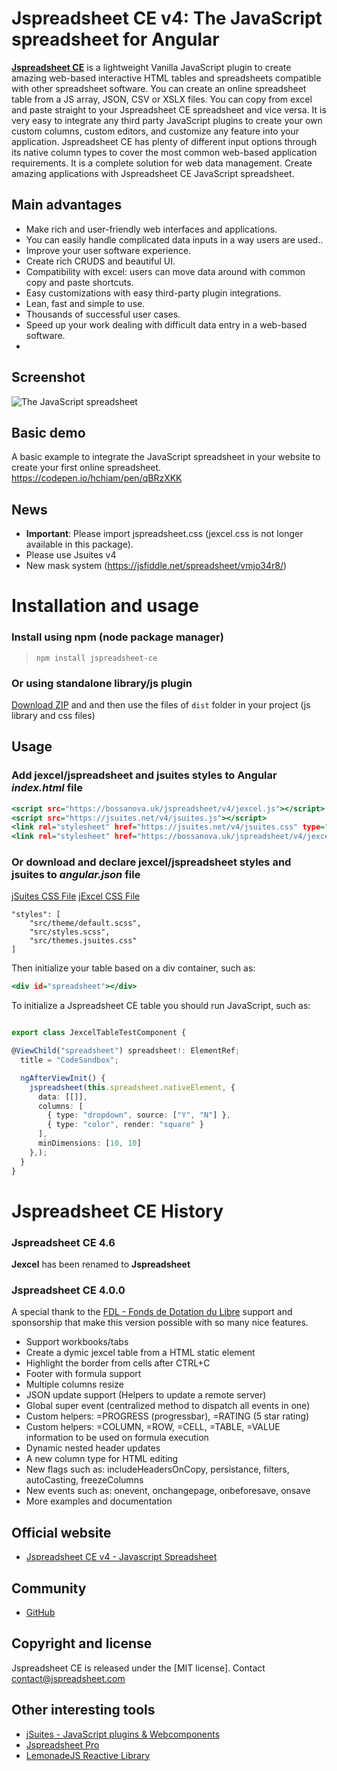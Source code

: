 # Jspreadsheet CE v4: The JavaScript spreadsheet for Angular

[**Jspreadsheet CE**](https://bossanova.uk/jspreadsheet/v4/) is a lightweight Vanilla JavaScript plugin to create amazing web-based interactive HTML tables and spreadsheets compatible
with other spreadsheet software. You can create an online spreadsheet table from a JS array,
JSON, CSV or XSLX files. You can copy from excel and paste straight to your Jspreadsheet CE spreadsheet and vice versa.
It is very easy to integrate any third party JavaScript plugins to create your own custom columns, custom editors, and customize any
feature into your application. Jspreadsheet CE has plenty of different input options through its native column types to cover the most common web-based application
requirements. It is a complete solution for web data management. Create amazing applications with Jspreadsheet CE JavaScript spreadsheet.

## Main advantages 
- Make rich and user-friendly web interfaces and applications. 
- You can easily handle complicated data inputs in a way users are used..
- Improve your user software experience.
- Create rich CRUDS and beautiful UI.
- Compatibility with excel: users can move data around with common copy and paste shortcuts.
- Easy customizations with easy third-party plugin integrations.
- Lean, fast and simple to use.
- Thousands of successful user cases.
- Speed up your work dealing with difficult data entry in a web-based software.
- 
## Screenshot
![The JavaScript spreadsheet](https://bossanova.uk/templates/default/img/jexcel.gif)

## Basic demo 
A basic example to integrate the JavaScript spreadsheet in your website to create your first online spreadsheet. <https://codepen.io/hchiam/pen/qBRzXKK>

## News
- <b>Important</b>: Please import jspreadsheet.css (jexcel.css is not longer available in this package).
- Please use Jsuites v4
- New mask system (https://jsfiddle.net/spreadsheet/vmjo34r8/)

# Installation and usage

### Install using npm (node package manager)

> `npm install jspreadsheet-ce`

### Or using standalone library/js plugin

[Download ZIP](https://github.com/jspreadsheet/ce/archive/master.zip) and and then use the files of `dist` folder in your project (js library and css files)

## Usage
  
### Add jexcel/jspreadsheet and jsuites styles to Angular *index.html* file
```index.html
<script src="https://bossanova.uk/jspreadsheet/v4/jexcel.js"></script>
<script src="https://jsuites.net/v4/jsuites.js"></script>
<link rel="stylesheet" href="https://jsuites.net/v4/jsuites.css" type="text/css" />
<link rel="stylesheet" href="https://bossanova.uk/jspreadsheet/v4/jexcel.css" type="text/css" />
```
### Or download and declare jexcel/jspreadsheet styles and jsuites to *angular.json* file

[jSuites CSS File](https://jsuites.net/v4/jsuites.css)
[jExcel CSS File](https://bossanova.uk/jspreadsheet/v4/jexcel.css)

```
"styles": [
    "src/theme/default.scss",
    "src/styles.scss",
    "src/themes.jsuites.css"
]
```
Then initialize your table based on a div container, such as:
```jspreadsheet.component.html
<div id="spreadsheet"></div>
```
To initialize a Jspreadsheet CE table you should run JavaScript, such as:
```jspreadhseet.component.ts

export class JexcelTableTestComponent {

@ViewChild("spreadsheet") spreadsheet!: ElementRef;
  title = "CodeSandbox";

  ngAfterViewInit() {
    jspreadsheet(this.spreadsheet.nativeElement, {
      data: [[]],
      columns: [
        { type: "dropdown", source: ["Y", "N"] },
        { type: "color", render: "square" }
      ],
      minDimensions: [10, 10]
    },);
  }
}

```
# Jspreadsheet CE History
### Jspreadsheet CE 4.6
<b>Jexcel</b> has been renamed to <b>Jspreadsheet</b>
### Jspreadsheet CE 4.0.0
A special thank to the [FDL - Fonds de Dotation du Libre](https://www.fdl-lef.org/) support and sponsorship that make this version possible with so many nice features.
- Support workbooks/tabs
- Create a dymic jexcel table from a HTML static element
- Highlight the border from cells after CTRL+C
- Footer with formula support
- Multiple columns resize
- JSON update support (Helpers to update a remote server)
- Global super event (centralized method to dispatch all events in one)
- Custom helpers: =PROGRESS (progressbar), =RATING (5 star rating)
- Custom helpers: =COLUMN, =ROW, =CELL, =TABLE, =VALUE information to be used on formula execution
- Dynamic nested header updates
- A new column type for HTML editing
- New flags such as: includeHeadersOnCopy, persistance, filters, autoCasting, freezeColumns
- New events such as: onevent, onchangepage, onbeforesave, onsave
- More examples and documentation
## Official website
- [Jspreadsheet CE v4 - Javascript Spreadsheet](https://bossanova.uk/jspreadsheet/v4)
## Community
- [GitHub](https://github.com/jspreadsheet/ce/issues)
## Copyright and license
Jspreadsheet CE is released under the [MIT license]. Contact <contact@jspreadsheet.com>
## Other interesting tools
- [jSuites - JavaScript plugins & Webcomponents](https://jsuites.net)
- [Jspreadsheet Pro](https://jspreadsheet.com)
- [LemonadeJS Reactive Library](https://lemonadejs.net)
